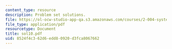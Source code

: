 ```yaml
---
content_type: resource
description: Problem set solutions.
file: https://ol-ocw-studio-app-qa.s3.amazonaws.com/courses/2-004-systems-modeling-and-control-ii-fall-2007/8524f4c362d6edd80920d3fca8067662_sol10.pdf
file_type: application/pdf
resourcetype: Document
title: sol10.pdf
uid: 8524f4c3-62d6-edd8-0920-d3fca8067662
---
```

